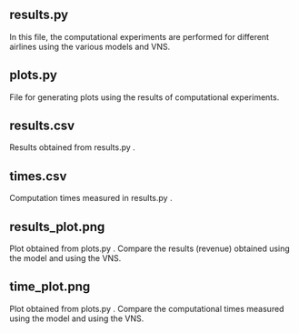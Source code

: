 ## results.py
In this file, the computational experiments are performed for different airlines using the various models and VNS.
## plots.py
File for generating plots using the results of computational experiments.
## results.csv
Results obtained from results.py .
## times.csv
Computation times measured in results.py .
## results_plot.png
Plot obtained from plots.py . Compare the results (revenue) obtained using the model and using the VNS. 
## time_plot.png
Plot obtained from plots.py . Compare the computational times measured using the model and using the VNS. 